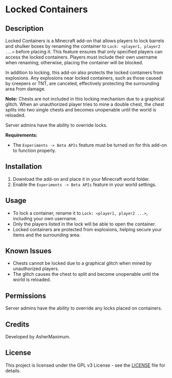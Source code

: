# Locked Containers

## Description
Locked Containers is a Minecraft add-on that allows players to lock barrels and shulker boxes by renaming the container to `Lock: <player1, player2 ...>` before placing it. This feature ensures that only specified players can access the locked containers. Players must include their own username when renaming; otherwise, placing the container will be blocked.

In addition to locking, this add-on also protects the locked containers from explosions. Any explosions near locked containers, such as those caused by creepers or TNT, are canceled, effectively protecting the surrounding area from damage.

**Note:** Chests are not included in this locking mechanism due to a graphical glitch. When an unauthorized player tries to mine a double chest, the chest splits into two single chests and becomes unopenable until the world is reloaded.

Server admins have the ability to override locks.

**Requirements:** 
- The `Experiments -> Beta APIs` feature must be turned on for this add-on to function properly.

## Installation
1. Download the add-on and place it in your Minecraft world folder.
2. Enable the `Experiments -> Beta APIs` feature in your world settings.

## Usage
- To lock a container, rename it to `Lock: <player1, player2 ...>`, including your own username.
- Only the players listed in the lock will be able to open the container.
- Locked containers are protected from explosions, helping secure your items and the surrounding area.

## Known Issues
- Chests cannot be locked due to a graphical glitch when mined by unauthorized players.
- The glitch causes the chest to split and become unopenable until the world is reloaded.

## Permissions
Server admins have the ability to override any locks placed on containers.

## Credits
Developed by AsherMaximum.

## License
This project is licensed under the GPL v3 License - see the [LICENSE](LICENSE) file for details.
